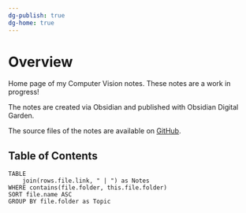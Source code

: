 ```yaml
---
dg-publish: true
dg-home: true
---
```


# Overview

Home page of my Computer Vision notes. These notes are a work in progress!

The notes are created via Obsidian and published with Obsidian Digital Garden.

The source files of the notes are available on [GitHub](https://github.com/f-fuchs/ObsidianNotes).

## Table of Contents

```dataview
TABLE
	join(rows.file.link, " | ") as Notes
WHERE contains(file.folder, this.file.folder)
SORT file.name ASC
GROUP BY file.folder as Topic
```
